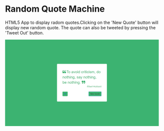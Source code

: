 # Random Quote Machine

HTML5 App to display radom quotes.Clicking on the 'New Quote' button will display new random quote.
The quote can also be tweeted by pressing the 'Tweet Out' button.

![Alt text](/RandomQuoteMachine.PNG?raw=true "Random Quote Machine")
